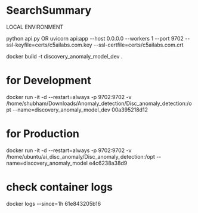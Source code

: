 # SearchSummary
LOCAL ENVIRONMENT

python api.py
OR
uvicorn api:app --host 0.0.0.0 --workers 1 --port 9702 --ssl-keyfile=certs/c5ailabs.com.key --ssl-certfile=certs/c5ailabs.com.crt

docker build -t discovery_anomaly_model_dev .


# for Development

docker run -it -d --restart=always -p 9702:9702 -v /home/shubham/Downloads/Anomaly_detection/Disc_anomaly_detection:/opt --name=discovery_anomaly_model_dev 00a395218d12

# for Production 

docker run -it -d --restart=always -p 9702:9702 -v /home/ubuntu/ai_disc_anomaly/Disc_anomaly_detection:/opt --name=discovery_anomaly_model e4c6238a38d9

# check container logs
docker logs --since=1h 61e843205b16
